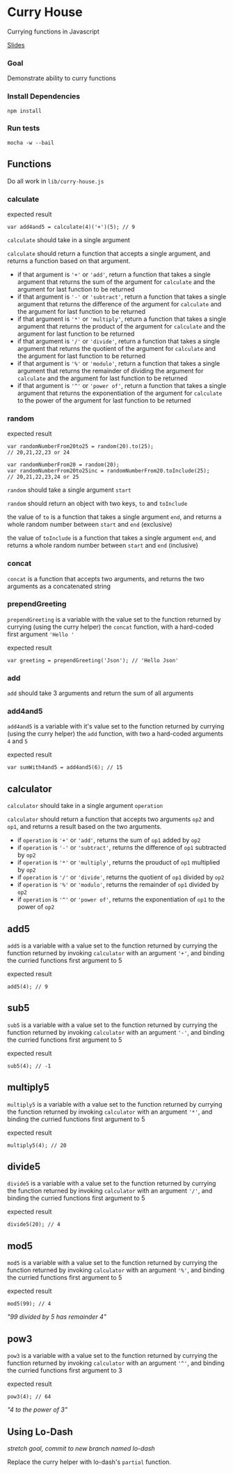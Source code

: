 # Curry House

Currying functions in Javascript

[Slides](https://slides.com/theremix/currying)

### Goal

Demonstrate ability to curry functions

### Install Dependencies

```
npm install
```

### Run tests

```
mocha -w --bail
```

## Functions

Do all work in `lib/curry-house.js`

### calculate

expected result

```
var add4and5 = calculate(4)('+')(5); // 9
```

`calculate` should take in a single argument

`calculate` should return a function that accepts a single argument, and returns a function based on that argument.

- if that argument is `'+'` or `'add'`, return a function that takes a single argument that returns the sum of the argument for `calculate` and the argument for last function to be returned
- if that argument is `'-'` or `'subtract'`, return a function that takes a single argument that returns the difference of the argument for `calculate` and the argument for last function to be returned
- if that argument is `'*'` or `'multiply'`, return a function that takes a single argument that returns the product of the argument for `calculate` and the argument for last function to be returned
- if that argument is `'/'` or `'divide'`, return a function that takes a single argument that returns the quotient of the argument for `calculate` and the argument for last function to be returned
- if that argument is `'%'` or `'modulo'`, return a function that takes a single argument that returns the remainder of dividing the argument for `calculate` and the argument for last function to be returned
- if that argument is `'^'` or `'power of'`, return a function that takes a single argument that returns the exponentiation of the argument for `calculate` to the power of the argument for last function to be returned

### random

expected result

```
var randomNumberFrom20to25 = random(20).to(25);
// 20,21,22,23 or 24

var randomNumberFrom20 = random(20);
var randomNumberFrom20to25inc = randomNumberFrom20.toInclude(25);
// 20,21,22,23,24 or 25
```

`random` should take a single argument `start`

`random` should return an object with two keys, `to` and `toInclude`

the value of `to` is a function that takes a single argument `end`, and returns a whole random number between `start` and `end` (exclusive)

the value of `toInclude` is a function that takes a single argument `end`, and returns a whole random number between `start` and `end` (inclusive)

### concat

`concat` is a function that accepts two arguments, and returns the two arguments as a concatenated string

### prependGreeting

`prependGreeting` is a variable with the value set to the function returned by currying (using the curry helper) the `concat` function, with a hard-coded first argument `'Hello '`

expected result

```
var greeting = prependGreeting('Json'); // 'Hello Json'
```

### add

`add` should take 3 arguments and return the sum of all arguments

### add4and5

`add4and5` is a variable with it's value set to the function returned by currying (using the curry helper) the `add` function, with two a hard-coded arguments `4` and `5`

expected result

```
var sumWith4and5 = add4and5(6); // 15
```

## calculator

`calculator` should take in a single argument `operation`

`calculator` should return a function that accepts two arguments `op2` and `op1`, and returns a result based on the two arguments.

- if `operation` is `'+'` or `'add'`, returns the sum of `op1` added by `op2`
- if `operation` is `'-'` or `'subtract'`, returns the difference of `op1` subtracted by `op2`
- if `operation` is `'*'` or `'multiply'`, returns the prouduct of `op1` multiplied by `op2`
- if `operation` is `'/'` or `'divide'`, returns the quotient of `op1` divided by `op2`
- if `operation` is `'%'` or `'modulo'`, returns the remainder of `op1` divided by `op2`
- if `operation` is `'^'` or `'power of'`, returns the exponentiation of `op1` to the power of `op2`


## add5

`add5` is a variable with a value set to the function returned by currying the function returned by invoking `calculator` with an argument `'+'`, and binding the curried functions first argument to 5

expected result

```
add5(4); // 9
```

## sub5

`sub5` is a variable with a value set to the function returned by currying the function returned by invoking `calculator` with an argument `'-'`, and binding the curried functions first argument to 5

expected result

```
sub5(4); // -1
```

## multiply5

`multiply5` is a variable with a value set to the function returned by currying the function returned by invoking `calculator` with an argument `'*'`, and binding the curried functions first argument to 5

expected result

```
multiply5(4); // 20
```

## divide5

`divide5` is a variable with a value set to the function returned by currying the function returned by invoking `calculator` with an argument `'/'`, and binding the curried functions first argument to 5

expected result

```
divide5(20); // 4
```

## mod5

`mod5` is a variable with a value set to the function returned by currying the function returned by invoking `calculator` with an argument `'%'`, and binding the curried functions first argument to 5

expected result

```
mod5(99); // 4
```
_"99 divided by 5 has remainder 4"_

## pow3

`pow3` is a variable with a value set to the function returned by currying the function returned by invoking `calculator` with an argument `'^'`, and binding the curried functions first argument to 3

expected result

```
pow3(4); // 64
```
_"4 to the power of 3"_


## Using Lo-Dash

_stretch goal, commit to new branch named lo-dash_

Replace the curry helper with lo-dash's `partial` function.
